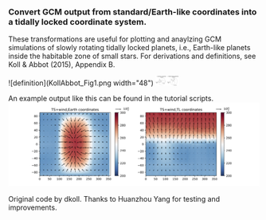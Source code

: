 ### Convert GCM output from standard/Earth-like coordinates into a tidally locked coordinate system.
These transformations are useful for plotting and anaylzing GCM simulations of slowly rotating tidally locked planets, i.e., Earth-like planets inside the habitable zone of small stars. For derivations and definitions, see Koll & Abbot (2015), Appendix B.

![definition](KollAbbot_Fig1.png width="48")
<img src="KollAbbot_Fig1.png" width="48">

An example output like this can be found in the tutorial scripts.
![An example plot](plot01.png)

Original code by dkoll.
Thanks to Huanzhou Yang for testing and improvements.

